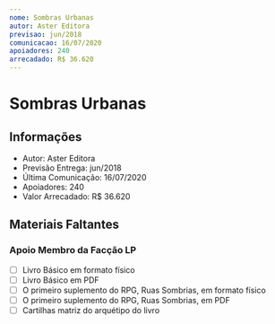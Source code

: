 ```yaml
---
nome: Sombras Urbanas
autor: Aster Editora
previsao: jun/2018
comunicacao: 16/07/2020
apoiadores: 240
arrecadado: R$ 36.620
---
```


# Sombras Urbanas

## Informações

* Autor: Aster Editora
* Previsão Entrega: jun/2018
* Última Comunicação: 16/07/2020
* Apoiadores: 240
* Valor Arrecadado: R$ 36.620

## Materiais Faltantes

### Apoio Membro da Facção LP

- [ ] Livro Básico em formato físico
- [ ] Livro Básico em PDF
- [ ] O primeiro suplemento do RPG, Ruas Sombrias, em formato físico
- [ ] O primeiro suplemento do RPG, Ruas Sombrias, em PDF
- [ ] Cartilhas matriz do arquétipo do livro